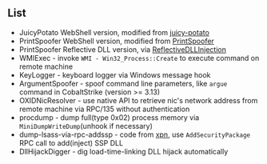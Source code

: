 ## List

+ JuicyPotato WebShell version, modified from [juicy-potato](https://github.com/ohpe/juicy-potato)
+ PrintSpoofer WebShell version, modified from [PrintSpoofer](https://github.com/itm4n/PrintSpoofer)
+ PrintSpoofer Reflective DLL version, via [ReflectiveDLLInjection](https://github.com/stephenfewer/ReflectiveDLLInjection)
+ WMIExec - invoke `WMI - Win32_Process::Create` to execute command on remote machine
+ KeyLogger - keyboard logger via Windows message hook
+ ArgumentSpoofer - spoof command line parameters, like `argue` command in CobaltStrike (version >= 3.13)
+ OXIDNicResolver - use native API to retrieve nic's network address from remote machine via RPC/135 without authentication
+ procdump - dump full(type 0x02) process memory via `MiniDumpWriteDump`(unhook if necessary)
+ dump-lsass-via-rpc-addssp - code from [xpn](https://gist.github.com/xpn/c7f6d15bf15750eae3ec349e7ec2380e), use `AddSecurityPackage` RPC call to add(inject) SSP DLL
+ DllHijackDigger - dig load-time-linking DLL hijack automatically
